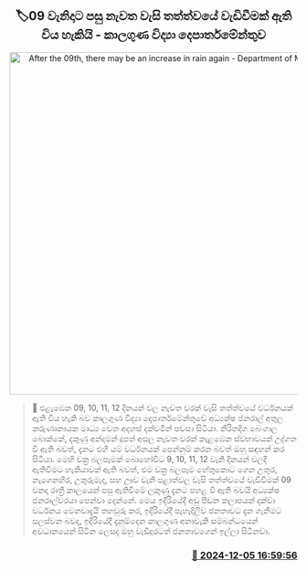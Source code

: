 <p align='center'><b><h2 align='center' title='After the 09th, there may be an increase in rain again - Department of Meteorology'>🏷09 වැනිදාට පසු නැවත වැසි තත්ත්වයේ වැඩිවීමක් ඇති විය හැකියි - කාලගුණ විද්‍යා දෙපාර්තමේන්තුව</h2></b></p>
<p align='center'><img src='https://helakuru.sgp1.cdn.digitaloceanspaces.com/esana/images/lib/Rain-archived.jpg' width='600' alt='After the 09th, there may be an increase in rain again - Department of Meteorology'></p>

>📝 එළැඹෙන 09, 10, 11, 12 දිනයන් වල නැවත වරක් වැසි තත්ත්වයේ වර්ධනයක් ඇති විය හැකි බව කාලගුණ විද්‍යා දෙපාර්තමේන්තුවේ අධ්‍යක්ෂ ජනරාල් අතුල කරුණානායක මාධ්‍ය වෙත අදහස් දක්වමින් පවසා සිටියා.
නිරිතදිග බෙංගාල බොක්කේ, දකුණු අන්දමන් දූපත් අසල නැවත වරක් කැළඹෙන ස්වභාවයක් උද්ගත වී ඇති බවත්, දැනට එහි යම් වර්ධනයක් පෙන්නුම් කරන බවත් ඔහු සඳහන් කර සිටියා.
මෙහි වක්‍ර බලපෑමක් බොහෝවිට 9, 10, 11, 12 වැනි දිනයන් වලදී ඇතිවීමට හැකියාවක් ඇති බවත්, එම වක්‍ර බලපෑම හේතුකොට ගෙන උතුර, නැගෙනහිර, උතුරුමැද, සහ ඌව වැනි පළාත්වල වැසි තත්ත්වයේ වැඩිවීමක් 09 වනදා රාත්‍රී කාලයෙන් පසු ඇතිවීමේ ලකුණු දැනට පහළ වී ඇති බවයි අධ්‍යක්ෂ ජනරාල්වරයා පෙන්වා දෙන්නේ.
මෙය ඉදිරියේදී අඩු පීඩන කලාපයක් දක්වා වර්ධනය වෙනවාදැයි තහවුරු කර, ඉදිරියේදී පැහැදිලිව ජනතාවට දැන ගැනීමට සලස්වන බවද, ඉදිරියේදී දැනුම්දෙන කාලගුණ අනාවැකි සම්බන්ධයෙන් අවධානයෙන් සිටින ලෙසද ඔහු වැඩිදුරටත් ජනතාවගෙන් ඉල්ලා සිටිනවා.


<h3 align='right'><a href='https://www.helakuru.lk/esana/p/105689/'>📅 2024-12-05 16:59:56</a></h3>
